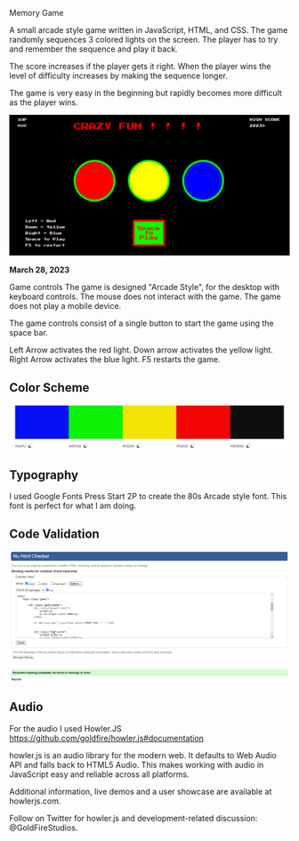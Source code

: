 Memory Game

A small arcade style game written in JavaScript, HTML, and CSS. The game randomly sequences 3 colored lights on the screen.  The player has to try and remember the sequence and play it back.

The score increases if the player gets it right.
When the player wins the level of difficulty increases by making the sequence longer.

The game is very easy in the beginning but rapidly becomes more difficult as the player wins.

![Getting Started](./assets/images/memorygui.PNG)

 **March 28, 2023**

 Game controls
 The game is designed "Arcade Style", for the desktop with keyboard controls.  The mouse does not interact with the game.
 The game does not play a mobile device.

 The game controls consist of a single button to start the game using the space bar.

 Left Arrow activates the red light.
 Down arrow activates the yellow light.
 Right Arrow activates the blue light.
 F5 restarts the game.

## Color Scheme

![Color Scheme](./assets/images/memorycolor.PNG)

## Typography

I used Google Fonts Press Start 2P to create the 80s Arcade style font. This font is perfect for what I am doing.

## Code Validation
![Color Scheme](./assets/images/memoryhtmlcheck.PNG)

## Audio
For the audio I used Howler.JS
https://github.com/goldfire/howler.js#documentation

howler.js is an audio library for the modern web. It defaults to Web Audio API and falls back to HTML5 Audio. This makes working with audio in JavaScript easy and reliable across all platforms.

Additional information, live demos and a user showcase are available at howlerjs.com.

Follow on Twitter for howler.js and development-related discussion: @GoldFireStudios.

